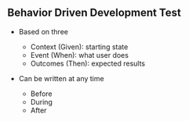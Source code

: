 ## Behavior Driven Development Test

* Based on three 
    * Context (Given): starting state  
    * Event (When): what user does 
    * Outcomes (Then): expected results 
    
* Can be written at any time 
    * Before 
    * During 
    * After 
    